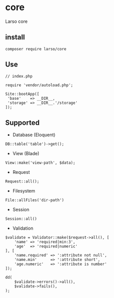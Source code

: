 # core

Larso core

## install

```
composer require larso/core
```

## Use

```
// index.php

require 'vendor/autoload.php';

Site::bootApp([
 'base'    => __DIR__,
 'storage' => __DIR__.'/storage'
]);
```

## Supported

- Database (Eloquent)

```
DB::table('table')->get();
```

- View (Blade)

```
View::make('view-path', $data);
```

- Request

```
Request::all();
```

- Filesystem

```
File::allFiles('dir-path')
```

- Session

```
Session::all()
```

- Validation

```
$validate = Validator::make($request->all(), [
	'name' => 'required|min:3',
	'age'  => 'required|numeric'
], [
	'name.required' => ':attribute not null',
	'name.min'      => ':attribute short',
	'age.numeric'   => ':attribute is number'
]);

dd(
	$validate->errors()->all(),
	$validate->fails(),
);
```
